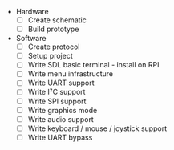 - Hardware
  - [ ] Create schematic
  - [ ] Build prototype
- Software
  - [ ] Create protocol
  - [ ] Setup project
  - [ ] Write SDL basic terminal - install on RPI
  - [ ] Write menu infrastructure
  - [ ] Write UART support
  - [ ] Write I²C support
  - [ ] Write SPI support
  - [ ] Write graphics mode
  - [ ] Write audio support
  - [ ] Write keyboard / mouse / joystick support
  - [ ] Write UART bypass

